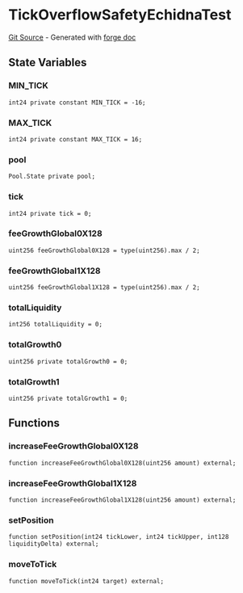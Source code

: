 # TickOverflowSafetyEchidnaTest
[Git Source](https://github.com/uniswap/v4-core/blob/d4185626c68e29de37023e453623d44cb9c12b51/src/test/TickOverflowSafetyEchidnaTest.sol) - Generated with [forge doc](https://book.getfoundry.sh/reference/forge/forge-doc)


## State Variables
### MIN_TICK

```solidity
int24 private constant MIN_TICK = -16;
```


### MAX_TICK

```solidity
int24 private constant MAX_TICK = 16;
```


### pool

```solidity
Pool.State private pool;
```


### tick

```solidity
int24 private tick = 0;
```


### feeGrowthGlobal0X128

```solidity
uint256 feeGrowthGlobal0X128 = type(uint256).max / 2;
```


### feeGrowthGlobal1X128

```solidity
uint256 feeGrowthGlobal1X128 = type(uint256).max / 2;
```


### totalLiquidity

```solidity
int256 totalLiquidity = 0;
```


### totalGrowth0

```solidity
uint256 private totalGrowth0 = 0;
```


### totalGrowth1

```solidity
uint256 private totalGrowth1 = 0;
```


## Functions
### increaseFeeGrowthGlobal0X128


```solidity
function increaseFeeGrowthGlobal0X128(uint256 amount) external;
```

### increaseFeeGrowthGlobal1X128


```solidity
function increaseFeeGrowthGlobal1X128(uint256 amount) external;
```

### setPosition


```solidity
function setPosition(int24 tickLower, int24 tickUpper, int128 liquidityDelta) external;
```

### moveToTick


```solidity
function moveToTick(int24 target) external;
```


